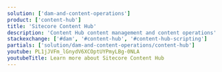 ```yaml
---
solution: ['dam-and-content-operations']
product: ['content-hub']
title: 'Sitecore Content Hub'
description: 'Content Hub content management and content operations'
stackexchange: ['#dam', '#content-hub', '#content-hub-scripting']
partials: ['solution/dam-and-content-operations/content-hub']
youtube: PL1jJVFm_lGnydV6XCOptUYPmyLBg-0NLA
youtubeTitle: Learn more about Sitecore Content Hub
---
```

